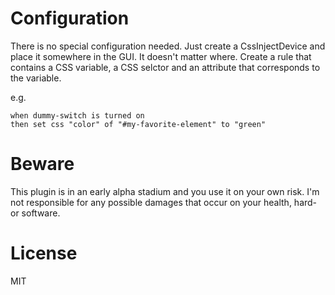 # Configuration
There is no special configuration needed. Just create a CssInjectDevice and place it somewhere in the GUI. It doesn't matter where.
Create a rule that contains a CSS variable, a CSS selctor and an attribute that corresponds to the variable.

e.g.
```
when dummy-switch is turned on
then set css "color" of "#my-favorite-element" to "green"
```


# Beware
This plugin is in an early alpha stadium and you use it on your own risk.
I'm not responsible for any possible damages that occur on your health, hard- or software.

# License
MIT

